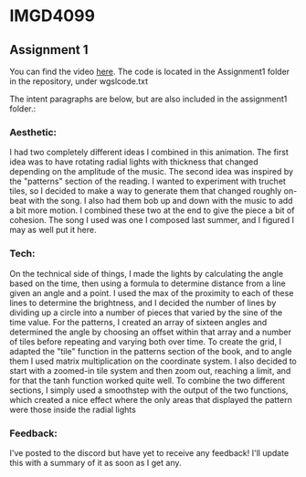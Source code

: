 # IMGD4099
 
## Assignment 1

You can find the video [here](https://youtu.be/MR4XaC_MEC8). The code is located in the Assignment1 folder in the repository, under wgslcode.txt

The intent paragraphs are below, but are also included in the assignment1 folder.:

### Aesthetic:
I had two completely different ideas I combined in this animation. The first idea was to have rotating radial lights with thickness that changed depending on the amplitude of the music. The second idea was inspired by the "patterns" section of the reading. I wanted to experiment with truchet tiles, so I decided to make a way to generate them that changed roughly on-beat with the song. I also had them bob up and down with the music to add a bit more motion. I combined these two at the end to give the piece a bit of cohesion. The song I used was one I composed last summer, and I figured I may as well put it here.

### Tech:
On the technical side of things, I made the lights by calculating the angle based on the time, then using a formula to determine distance from a line given an angle and a point. I used the max of the proximity to each of these lines to determine the brightness, and I decided the number of lines by dividing up a circle into a number of pieces that varied by the sine of the time value. For the patterns, I created an array of sixteen angles and determined the angle by choosing an offset within that array and a number of tiles before repeating and varying both over time. To create the grid, I adapted the "tile" function in the patterns section of the book, and to angle them I used matrix multiplication on the coordinate system. I also decided to start with a zoomed-in tile system and then zoom out, reaching a limit, and for that the tanh function worked quite well. To combine the two different sections, I simply used a smoothstep with the output of the two functions, which created a nice effect where the only areas that displayed the pattern were those inside the radial lights

### Feedback:
I've posted to the discord but have yet to receive any feedback! I'll update this with a summary of it as soon as I get any.
